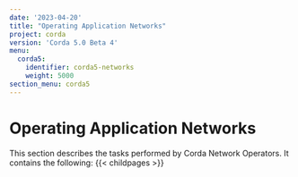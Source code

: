 ```yaml
---
date: '2023-04-20'
title: "Operating Application Networks"
project: corda
version: 'Corda 5.0 Beta 4'
menu:
  corda5:
    identifier: corda5-networks
    weight: 5000
section_menu: corda5
---
```

# Operating Application Networks

This section describes the tasks performed by Corda Network Operators. It contains the following:
{{< childpages >}}